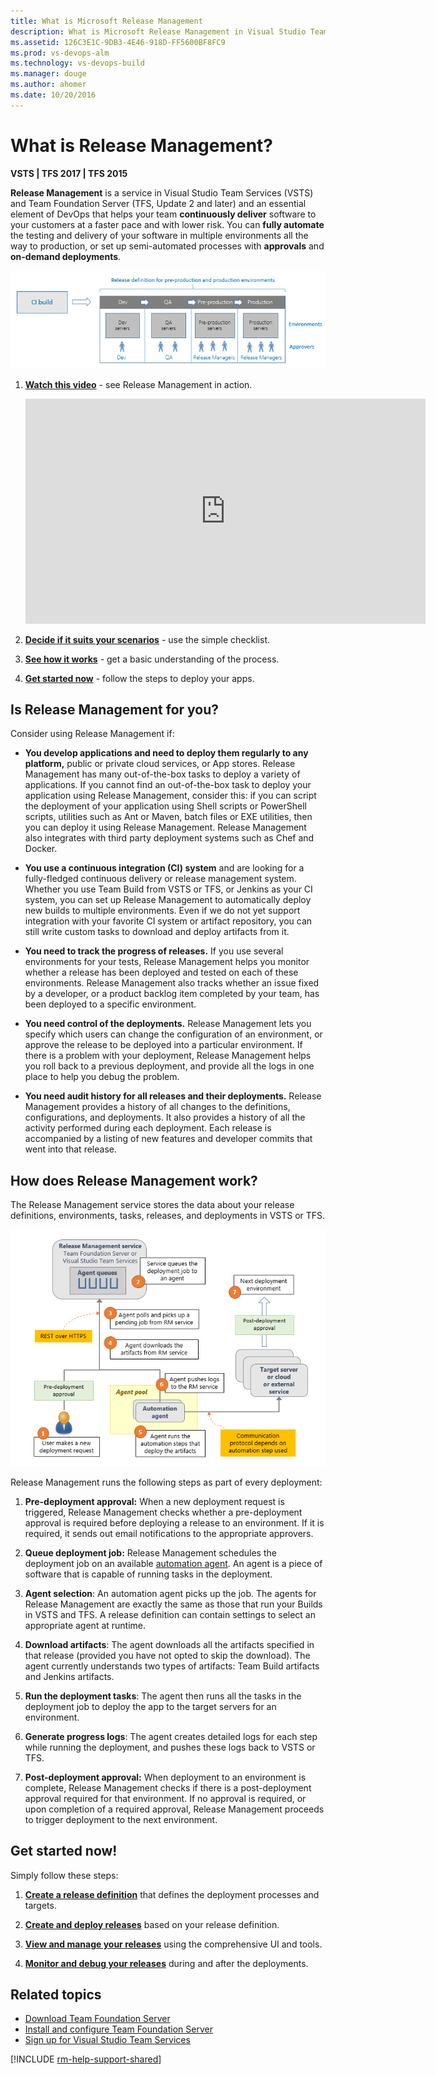 ```yaml
---
title: What is Microsoft Release Management
description: What is Microsoft Release Management in Visual Studio Team Services (VSTS) and Team Foundation Server (TFS)
ms.assetid: 126C3E1C-9DB3-4E46-918D-FF5600BF8FC9
ms.prod: vs-devops-alm
ms.technology: vs-devops-build
ms.manager: douge
ms.author: ahomer
ms.date: 10/20/2016
---
```


# What is Release Management?

**VSTS | TFS 2017 | TFS 2015**

**Release Management** is a service in Visual Studio Team Services (VSTS)
and Team Foundation Server (TFS, Update 2 and later) and an essential
element of DevOps that helps your team **continuously deliver** software
to your customers at a faster pace and with lower risk.
You can **fully automate** the testing and delivery of your software
in multiple environments all the way to production, or set up
semi-automated processes with **approvals** and **on-demand deployments**.

![A release definition defines the environments for deploment](_img/what-is-release-management/understand-rm-01.1.png)

1. **[Watch this video](https://www.youtube.com/embed/zSPuRXTeZW8)** - see Release Management in action.

   <iframe width="640" height="360" src="https://www.youtube.com/embed/zSPuRXTeZW8" frameborder="0" allowfullscreen="true"></iframe><p />

1. **[Decide if it suits your scenarios](#isitforyou)** - use the simple checklist.

1. **[See how it works](#howrmworks)** - get a basic understanding of the process.

1. **[Get started now](#getstartednow)** - follow the steps to deploy your apps.

<a name="isitforyou"></a>
## Is Release Management for you?

Consider using Release Management if:

* **You develop applications and need to deploy them regularly to any platform,**
  public or private cloud services, or App stores. Release Management
  has many out-of-the-box tasks to deploy a variety of applications. If
  you cannot find an out-of-the-box task to deploy your application
  using Release Management, consider this: if you can script the
  deployment of your application using Shell scripts or PowerShell scripts,
  utilities such as Ant or Maven, batch files or EXE utilities, then
  you can deploy it using Release Management. Release
  Management also integrates with third party deployment systems
  such as Chef and Docker.

* **You use a continuous integration (CI) system**
  and are looking for a fully-fledged continuous delivery or release
  management system. Whether you use Team Build from VSTS or TFS, or
  Jenkins as your CI system, you can set up Release Management to
  automatically deploy new builds to multiple environments. Even if
  we do not yet support integration with your favorite CI system or artifact
  repository, you can still write custom tasks to download and
  deploy artifacts from it.

* **You need to track the progress of releases.**
  If you use several environments for your tests, Release Management
  helps you monitor whether a release has been deployed and tested on each
  of these environments. Release Management also tracks whether an issue fixed
  by a developer, or a product backlog item completed by your team, has
  been deployed to a specific environment.

* **You need control of the deployments.**
  Release Management lets you specify which users can change the
  configuration of an environment, or approve the release to be
  deployed into a particular environment. If there is a problem with
  your deployment, Release Management helps you roll back to a previous
  deployment, and provide all the logs in one place to help you debug the
  problem.

* **You need audit history for all releases and their deployments.**
  Release Management provides a history of all changes to the definitions,
  configurations, and deployments. It also provides a history of all the
  activity performed during each deployment. Each release is accompanied
  by a listing of new features and developer commits that went into that
  release.

<a name="howrmworks"></a>
## How does Release Management work?

The Release Management service stores the data about your release definitions,
environments, tasks, releases, and deployments in VSTS or TFS.

![Release management components](_img/what-is-release-management/understand-rm-05.png)

Release Management runs the following steps as part of every deployment:

1. **Pre-deployment approval:** When a new deployment request is triggered,
   Release Management checks whether a pre-deployment approval is required
   before deploying a release to an environment. If it is required, it sends
   out email notifications to the appropriate approvers.

1. **Queue deployment job:** Release Management schedules the deployment job on
   an available [automation agent](../../../concepts/agents/agents.md). An agent is a piece
   of software that is capable of running tasks in the deployment.

1. **Agent selection**: An automation agent picks up the job.
   The agents for Release Management are exactly the same as those that run your
   Builds in VSTS and TFS. A release definition can
   contain settings to select an appropriate agent at runtime.

1. **Download artifacts**: The agent downloads all the artifacts specified
   in that release (provided you have not opted to skip the download). The
   agent currently understands two types of artifacts: Team Build artifacts
   and Jenkins artifacts.

1. **Run the deployment tasks**: The agent then runs all the tasks in the
   deployment job to deploy the app to the target servers for an environment.

1. **Generate progress logs**: The agent creates detailed logs for each
   step while running the deployment, and pushes these logs back to VSTS
   or TFS.

1. **Post-deployment approval:** When deployment to an environment is complete,
   Release Management checks if there is a post-deployment approval required
   for that environment. If no approval is required, or upon completion of
   a required approval, Release Management proceeds to trigger deployment to
   the next environment.

<a name="getstartednow"></a>
## Get started now!

Simply follow these steps:

1. **[Create a release definition](../../../actions/work-with-release-definitions.md)** that defines the deployment processes and targets.  

1. **[Create and deploy releases](../../../actions/create-deploy-releases.md)** based on your release definition.

1. **[View and manage your releases](../../../actions/view-manage-releases.md)** using the comprehensive UI and tools.

1. **[Monitor and debug your releases](../../../actions/debug-deployment-issues.md)** during and after the deployments. 

## Related topics

* [Download Team Foundation Server](https://www.visualstudio.com/products/tfs-overview-vs)
* [Install and configure Team Foundation Server](../../../../tfs-server/install/get-started.md)
* [Sign up for Visual Studio Team Services](https://www.visualstudio.com/products/visual-studio-team-services-vs)

[!INCLUDE [rm-help-support-shared](../../../_shared/rm-help-support-shared.md)]

